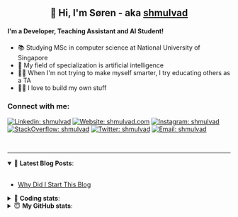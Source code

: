 <h2 align="center">
	👋 Hi, I'm Søren - aka <a href="https://shmulvad.com">shmulvad</a>
</h2>

#### I'm a Developer, Teaching Assistant and AI Student!
- 📚 Studying MSc in computer science at National University of Singapore
- 🧠 My field of specialization is artificial intelligence
- 👨‍🏫 When I'm not trying to make myself smarter, I try educating others as a TA
- 👨‍💻 I love to build my own stuff

### Connect with me:

[![Linkedin: shmulvad](https://img.shields.io/badge/shmulvad-blue?style=flat&logo=Linkedin&logoColor=white)][linkedin]
[![Website: shmulvad.com](https://img.shields.io/badge/shmulvad.com-47CCCC?&style=flat&logo=Google-Chrome&logoColor=white)][website]
[![Instagram: shmulvad](https://img.shields.io/badge/-@shmulvad-purple?style=flat&logo=Instagram&logoColor=white)][instagram]
[![StackOverflow: shmulvad](https://img.shields.io/badge/shmulvad-FE7A16?style=flat&logo=stack-overflow&logoColor=white)][stackOverflow]
[![Twitter: shmulvad](https://img.shields.io/badge/@shmulvad-1ca0f1?style=flat&logo=twitter&logoColor=white)][twitter]
[![Email: shmulvad](https://img.shields.io/badge/shmulvad-D14836?style=flat&logo=gmail&logoColor=white)][mail]

<br />

---

<details open>
 <summary>📕 <b>Latest Blog Posts</b>: </summary>

<br>

<!-- BLOG-POST-LIST:START -->
- [Why Did I Start This Blog](https://shmulvad.com/blog/why-did-start-this-blog)
<!-- BLOG-POST-LIST:END -->

</details>

<!-- --- -->

<details>
 <summary>🤖 <b>Coding stats</b>: </summary>

<br>

<!--START_SECTION:waka-->
**I'm a Night 🦉** 

```text
🌞 Morning    87 commits     ██░░░░░░░░░░░░░░░░░░░░░░░   8.7% 
🌆 Daytime    383 commits    █████████░░░░░░░░░░░░░░░░   38.3% 
🌃 Evening    335 commits    ████████░░░░░░░░░░░░░░░░░   33.5% 
🌙 Night      195 commits    █████░░░░░░░░░░░░░░░░░░░░   19.5%

```


📊 **This Week I Spent My Time On** 

```text
💬 Programming Languages: 
Python                   20 hrs 2 mins       ████████████████░░░░░░░░░   65.94% 
Other                    5 hrs 29 mins       ████░░░░░░░░░░░░░░░░░░░░░   18.04% 
HTML                     2 hrs 19 mins       ██░░░░░░░░░░░░░░░░░░░░░░░   7.62% 
JavaScript               1 hr 16 mins        █░░░░░░░░░░░░░░░░░░░░░░░░   4.2% 
Text                     23 mins             ░░░░░░░░░░░░░░░░░░░░░░░░░   1.31%

🔥 Editors: 
VS Code                  24 hrs 48 mins      ████████████████████░░░░░   81.61% 
Zsh                      5 hrs 11 mins       ████░░░░░░░░░░░░░░░░░░░░░   17.07% 
Sublime Text             24 mins             ░░░░░░░░░░░░░░░░░░░░░░░░░   1.32%

🐱‍💻 Projects: 
benchmark                6 hrs 54 mins       █████░░░░░░░░░░░░░░░░░░░░   22.72% 
overvaagning             5 hrs 42 mins       ████░░░░░░░░░░░░░░░░░░░░░   18.79% 
ps2                      5 hrs 34 mins       ████░░░░░░░░░░░░░░░░░░░░░   18.33% 
overvaagning-sender      5 hrs 7 mins        ████░░░░░░░░░░░░░░░░░░░░░   16.86% 
Terminal                 2 hrs 43 mins       ██░░░░░░░░░░░░░░░░░░░░░░░   8.94%

```


 Last Updated on 24/08/2021
<!--END_SECTION:waka-->

</details>

<!-- --- -->

<details>
 <summary>😇 <b>My GitHub stats</b>: </summary>

<br>

<img align="left" alt="shmulvad's Github Stats" src="https://github-readme-stats.vercel.app/api?username=shmulvad&show_icons=true&hide_border=true" />

</details>



[website]: https://shmulvad.com
[twitter]: https://twitter.com/shmulvad
[linkedin]: https://linkedin.com/in/shmulvad
[instagram]: https://instagram.com/shmulvad
[stackOverflow]: https://stackoverflow.com/users/9248793/shmulvad
[mail]: mailto:shmulvad@gmail.com
[github]: https://github.com/shmulvad

